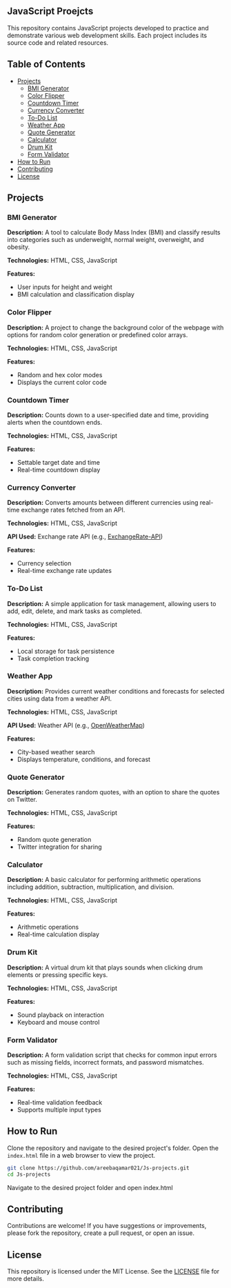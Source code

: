 ## JavaScript Proejcts

This repository contains JavaScript projects developed to practice and demonstrate various web development skills. Each project includes its source code and related resources.

## Table of Contents
- [Projects](#projects)
  - [BMI Generator](#bmi-generator)
  - [Color Flipper](#color-flipper)
  - [Countdown Timer](#countdown-timer)
  - [Currency Converter](#currency-converter)
  - [To-Do List](#to-do-list)
  - [Weather App](#weather-app)
  - [Quote Generator](#quote-generator)
  - [Calculator](#calculator)
  - [Drum Kit](#drum-kit)
  - [Form Validator](#form-validator)
- [How to Run](#how-to-run)
- [Contributing](#contributing)
- [License](#license)

## Projects

### BMI Generator
**Description:** A tool to calculate Body Mass Index (BMI) and classify results into categories such as underweight, normal weight, overweight, and obesity.

**Technologies:** HTML, CSS, JavaScript

**Features:**
- User inputs for height and weight
- BMI calculation and classification display

### Color Flipper
**Description:** A project to change the background color of the webpage with options for random color generation or predefined color arrays.

**Technologies:** HTML, CSS, JavaScript

**Features:**
- Random and hex color modes
- Displays the current color code

### Countdown Timer
**Description:** Counts down to a user-specified date and time, providing alerts when the countdown ends.

**Technologies:** HTML, CSS, JavaScript

**Features:**
- Settable target date and time
- Real-time countdown display

### Currency Converter
**Description:** Converts amounts between different currencies using real-time exchange rates fetched from an API.

**Technologies:** HTML, CSS, JavaScript

**API Used:** Exchange rate API (e.g., [ExchangeRate-API](https://www.exchangerate-api.com/))

**Features:**
- Currency selection
- Real-time exchange rate updates

### To-Do List
**Description:** A simple application for task management, allowing users to add, edit, delete, and mark tasks as completed.

**Technologies:** HTML, CSS, JavaScript

**Features:**
- Local storage for task persistence
- Task completion tracking

### Weather App
**Description:** Provides current weather conditions and forecasts for selected cities using data from a weather API.

**Technologies:** HTML, CSS, JavaScript

**API Used:** Weather API (e.g., [OpenWeatherMap](https://openweathermap.org/))

**Features:**
- City-based weather search
- Displays temperature, conditions, and forecast

### Quote Generator
**Description:** Generates random quotes, with an option to share the quotes on Twitter.

**Technologies:** HTML, CSS, JavaScript

**Features:**
- Random quote generation
- Twitter integration for sharing

### Calculator
**Description:** A basic calculator for performing arithmetic operations including addition, subtraction, multiplication, and division.

**Technologies:** HTML, CSS, JavaScript

**Features:**
- Arithmetic operations
- Real-time calculation display

### Drum Kit
**Description:** A virtual drum kit that plays sounds when clicking drum elements or pressing specific keys.

**Technologies:** HTML, CSS, JavaScript

**Features:**
- Sound playback on interaction
- Keyboard and mouse control

### Form Validator
**Description:** A form validation script that checks for common input errors such as missing fields, incorrect formats, and password mismatches.

**Technologies:** HTML, CSS, JavaScript

**Features:**
- Real-time validation feedback
- Supports multiple input types

## How to Run
Clone the repository and navigate to the desired project's folder. Open the `index.html` file in a web browser to view the project.

```bash
git clone https://github.com/areebaqamar021/Js-projects.git
cd Js-projects
```
Navigate to the desired project folder and open index.html

## Contributing
Contributions are welcome! If you have suggestions or improvements, please fork the repository, create a pull request, or open an issue.

## License
This repository is licensed under the MIT License. See the [LICENSE](LICENSE) file for more details.
